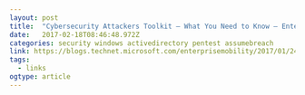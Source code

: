```yaml
---
layout: post 
title:  "Cybersecurity Attackers Toolkit – What You Need to Know – Enterprise Mobility and Security Blog" 
date:   2017-02-18T08:46:48.972Z 
categories: security windows activedirectory pentest assumebreach
link: https://blogs.technet.microsoft.com/enterprisemobility/2017/01/24/cyber-security-attackers-toolkit-what-you-need-to-know/ 
tags:
  - links
ogtype: article 
---
```


